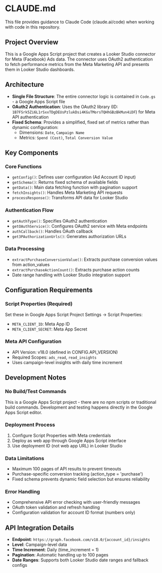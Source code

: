 # CLAUDE.md

This file provides guidance to Claude Code (claude.ai/code) when working with code in this repository.

## Project Overview

This is a Google Apps Script project that creates a Looker Studio connector for Meta (Facebook) Ads data. The connector uses OAuth2 authentication to fetch performance metrics from the Meta Marketing API and presents them in Looker Studio dashboards.

## Architecture

- **Single File Structure**: The entire connector logic is contained in `Code.gs` - a Google Apps Script file
- **OAuth2 Authentication**: Uses the OAuth2 library (ID: `1B7FSrk5Zi6L1rSxxTDgDEUsPzlukDsi4KGuTMorsTQHhGBzBkMun4iDF`) for Meta API authentication
- **Fixed Schema**: Provides a simplified, fixed set of metrics rather than dynamic configuration:
  - Dimensions: `Date`, `Campaign Name`
  - Metrics: `Spend (Cost)`, `Total Conversion Value`

## Key Components

### Core Functions
- `getConfig()`: Defines user configuration (Ad Account ID input)
- `getSchema()`: Returns fixed schema of available fields
- `getData()`: Main data fetching function with pagination support
- `fetchInsights()`: Handles Meta Marketing API requests
- `processResponse()`: Transforms API data for Looker Studio

### Authentication Flow
- `getAuthType()`: Specifies OAuth2 authentication
- `getOAuthService()`: Configures OAuth2 service with Meta endpoints
- `authCallback()`: Handles OAuth callback
- `get3PAuthorizationUrls()`: Generates authorization URLs

### Data Processing
- `extractPurchaseConversionValue()`: Extracts purchase conversion values from action_values
- `extractPurchaseActionCount()`: Extracts purchase action counts
- Date range handling with Looker Studio integration support

## Configuration Requirements

### Script Properties (Required)
Set these in Google Apps Script Project Settings → Script Properties:
- `META_CLIENT_ID`: Meta App ID
- `META_CLIENT_SECRET`: Meta App Secret

### Meta API Configuration
- API Version: v18.0 (defined in CONFIG.API_VERSION)
- Required Scopes: `ads_read`, `read_insights`
- Uses campaign-level insights with daily time increment

## Development Notes

### No Build/Test Commands
This is a Google Apps Script project - there are no npm scripts or traditional build commands. Development and testing happens directly in the Google Apps Script editor.

### Deployment Process
1. Configure Script Properties with Meta credentials
2. Deploy as web app through Google Apps Script interface
3. Use deployment ID (not web app URL) in Looker Studio

### Data Limitations
- Maximum 100 pages of API results to prevent timeouts
- Purchase-specific conversion tracking (action_type = 'purchase')
- Fixed schema prevents dynamic field selection but ensures reliability

### Error Handling
- Comprehensive API error checking with user-friendly messages
- OAuth token validation and refresh handling
- Configuration validation for account ID format (numbers only)

## API Integration Details

- **Endpoint**: `https://graph.facebook.com/v18.0/{account_id}/insights`
- **Level**: Campaign-level data
- **Time Increment**: Daily (time_increment = 1)
- **Pagination**: Automatic handling up to 100 pages
- **Date Ranges**: Supports both Looker Studio date ranges and fallback configs